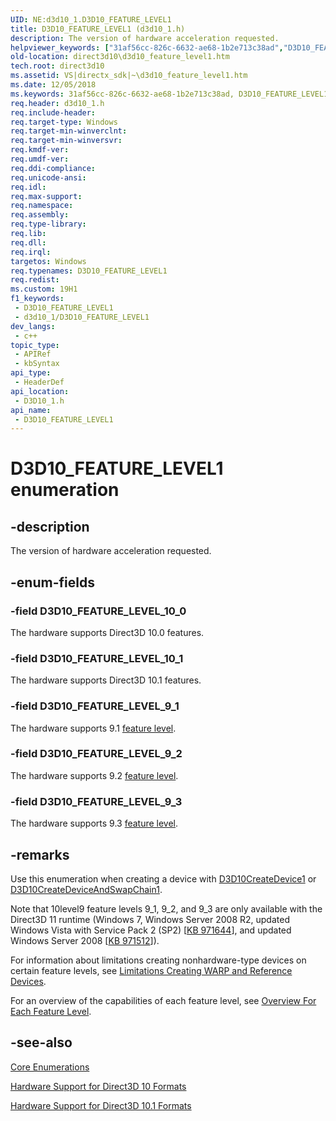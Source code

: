 ```yaml
---
UID: NE:d3d10_1.D3D10_FEATURE_LEVEL1
title: D3D10_FEATURE_LEVEL1 (d3d10_1.h)
description: The version of hardware acceleration requested.
helpviewer_keywords: ["31af56cc-826c-6632-ae68-1b2e713c38ad","D3D10_FEATURE_LEVEL1","D3D10_FEATURE_LEVEL1 enumeration [Direct3D 10]","D3D10_FEATURE_LEVEL_10_0","D3D10_FEATURE_LEVEL_10_1","D3D10_FEATURE_LEVEL_9_1","D3D10_FEATURE_LEVEL_9_2","D3D10_FEATURE_LEVEL_9_3","d3d10_1/D3D10_FEATURE_LEVEL1","d3d10_1/D3D10_FEATURE_LEVEL_10_0","d3d10_1/D3D10_FEATURE_LEVEL_10_1","d3d10_1/D3D10_FEATURE_LEVEL_9_1","d3d10_1/D3D10_FEATURE_LEVEL_9_2","d3d10_1/D3D10_FEATURE_LEVEL_9_3","direct3d10.d3d10_feature_level1"]
old-location: direct3d10\d3d10_feature_level1.htm
tech.root: direct3d10
ms.assetid: VS|directx_sdk|~\d3d10_feature_level1.htm
ms.date: 12/05/2018
ms.keywords: 31af56cc-826c-6632-ae68-1b2e713c38ad, D3D10_FEATURE_LEVEL1, D3D10_FEATURE_LEVEL1 enumeration [Direct3D 10], D3D10_FEATURE_LEVEL_10_0, D3D10_FEATURE_LEVEL_10_1, D3D10_FEATURE_LEVEL_9_1, D3D10_FEATURE_LEVEL_9_2, D3D10_FEATURE_LEVEL_9_3, d3d10_1/D3D10_FEATURE_LEVEL1, d3d10_1/D3D10_FEATURE_LEVEL_10_0, d3d10_1/D3D10_FEATURE_LEVEL_10_1, d3d10_1/D3D10_FEATURE_LEVEL_9_1, d3d10_1/D3D10_FEATURE_LEVEL_9_2, d3d10_1/D3D10_FEATURE_LEVEL_9_3, direct3d10.d3d10_feature_level1
req.header: d3d10_1.h
req.include-header: 
req.target-type: Windows
req.target-min-winverclnt: 
req.target-min-winversvr: 
req.kmdf-ver: 
req.umdf-ver: 
req.ddi-compliance: 
req.unicode-ansi: 
req.idl: 
req.max-support: 
req.namespace: 
req.assembly: 
req.type-library: 
req.lib: 
req.dll: 
req.irql: 
targetos: Windows
req.typenames: D3D10_FEATURE_LEVEL1
req.redist: 
ms.custom: 19H1
f1_keywords:
 - D3D10_FEATURE_LEVEL1
 - d3d10_1/D3D10_FEATURE_LEVEL1
dev_langs:
 - c++
topic_type:
 - APIRef
 - kbSyntax
api_type:
 - HeaderDef
api_location:
 - D3D10_1.h
api_name:
 - D3D10_FEATURE_LEVEL1
---
```


# D3D10_FEATURE_LEVEL1 enumeration


## -description

The version of hardware acceleration requested.

## -enum-fields

### -field D3D10_FEATURE_LEVEL_10_0

The hardware supports Direct3D 10.0 features.

### -field D3D10_FEATURE_LEVEL_10_1

The hardware supports Direct3D 10.1 features.

### -field D3D10_FEATURE_LEVEL_9_1

The hardware supports 9.1 <a href="https://docs.microsoft.com/windows/desktop/direct3d11/overviews-direct3d-11-devices-downlevel-intro">feature level</a>.

### -field D3D10_FEATURE_LEVEL_9_2

The hardware supports 9.2 <a href="https://docs.microsoft.com/windows/desktop/direct3d11/overviews-direct3d-11-devices-downlevel-intro">feature level</a>.

### -field D3D10_FEATURE_LEVEL_9_3

The hardware supports 9.3 <a href="https://docs.microsoft.com/windows/desktop/direct3d11/overviews-direct3d-11-devices-downlevel-intro">feature level</a>.

## -remarks

Use this enumeration when creating a device with <a href="https://docs.microsoft.com/windows/desktop/api/d3d10_1/nf-d3d10_1-d3d10createdevice1">D3D10CreateDevice1</a> or <a href="https://docs.microsoft.com/windows/desktop/api/d3d10_1/nf-d3d10_1-d3d10createdeviceandswapchain1">D3D10CreateDeviceAndSwapChain1</a>.

Note that 10level9 feature levels 9_1, 9_2, and 9_3 are only available with the Direct3D 11 runtime (Windows 7, Windows Server 2008 R2, updated 
      Windows Vista with Service Pack 2 (SP2) [<a href="https://support.microsoft.com/kb/971644">KB 971644</a>], and updated Windows Server 2008 [<a href="https://support.microsoft.com/kb/971512/">KB 971512</a>]).

For information about limitations creating nonhardware-type devices on certain feature levels, see <a href="https://docs.microsoft.com/windows/desktop/direct3d11/overviews-direct3d-11-devices-limitations">Limitations Creating WARP and Reference Devices</a>.

For an overview of 
      the capabilities of each feature level, see <a href="https://docs.microsoft.com/windows/desktop/direct3d11/overviews-direct3d-11-devices-downlevel-intro">Overview For Each Feature Level</a>.

## -see-also

<a href="https://docs.microsoft.com/windows/desktop/direct3d10/d3d10-graphics-reference-d3d10-core-enums">Core Enumerations</a>



<a href="https://msdn.microsoft.com/529ced9a-d4fa-4b41-932b-343638cd5c7c">Hardware Support for Direct3D 10 Formats</a>



<a href="https://msdn.microsoft.com/011ad888-1c1d-4cbd-ab70-12fb8adc000f">Hardware Support for Direct3D 10.1 Formats</a>

